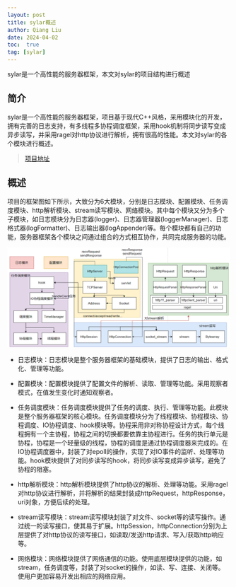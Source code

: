 ```yaml
---
layout: post
title: sylar概述
author: Qiang Liu
date: 2024-04-02
toc:  true
tag: [sylar]
---
```

sylar是一个高性能的服务器框架，本文对sylar的项目结构进行概述

## 简介
sylar是一个高性能的服务器框架，项目基于现代C++风格，采用模块化的开发，拥有完善的日志支持，有多线程多协程调度框架，采用hook机制将同步读写变成异步读写，并采用ragel对http协议进行解析，拥有很高的性能。本文对sylar的各个模块进行概述。

> [项目地址](https://github.com/sylar-yin/sylar)

## 概述
项目的框架图如下所示，大致分为6大模块，分别是日志模块、配置模块、任务调度模块、http解析模块、stream读写模块、网络模块。其中每个模块又分为多个子模块，如日志模块分为日志器(logger)、日志器管理器(loggerManager)、日志格式器(logFormatter)、日志输出器(logAppender)等。每个模块都有自己的功能，服务器框架各个模块之间通过组合的方式相互协作，共同完成服务器的功能。

<img src='/assets/sylar/overview.png'/>

- 日志模块：日志模块是整个服务器框架的基础模块，提供了日志的输出、格式化、管理等功能。

- 配置模块：配置模块提供了配置文件的解析、读取、管理等功能。采用观察者模式，在值发生变化时通知观察者。

- 任务调度模块：任务调度模块提供了任务的调度、执行、管理等功能。此模块是整个服务器框架的核心模块。任务调度模块分为了线程模块、协程模块、协程调度、IO协程调度、hook模块等。协程采用非对称协程设计方式，每个线程拥有一个主协程，协程之间的切换都要依靠主协程进行。任务的执行单元是协程，协程是一个轻量级的线程，协程的调度是通过协程调度器来完成的。在IO协程调度器中，封装了对epoll的操作，实现了对IO事件的监听、处理等功能。hook模块提供了对同步读写的hook，将同步读写变成异步读写，避免了协程的阻塞。

- http解析模块：http解析模块提供了http协议的解析、处理等功能。采用ragel对http协议进行解析，并将解析的结果封装成httpRequest，httpResponse，uri对象，方便后续的处理。

- stream读写模块：stream读写模块封装了对文件、socket等的读写操作。通过统一的读写接口，使其易于扩展。httpSession，httpConnection分别为上层提供了对http协议的读写接口，如读取/发送http请求、写入/获取http响应等。

- 网络模块：网络模块提供了网络通信的功能。使用底层模块提供的功能，如stream，任务调度等，封装了对socket的操作，如读、写、连接、关闭等。使用户更加容易开发出相应的网络应用。

